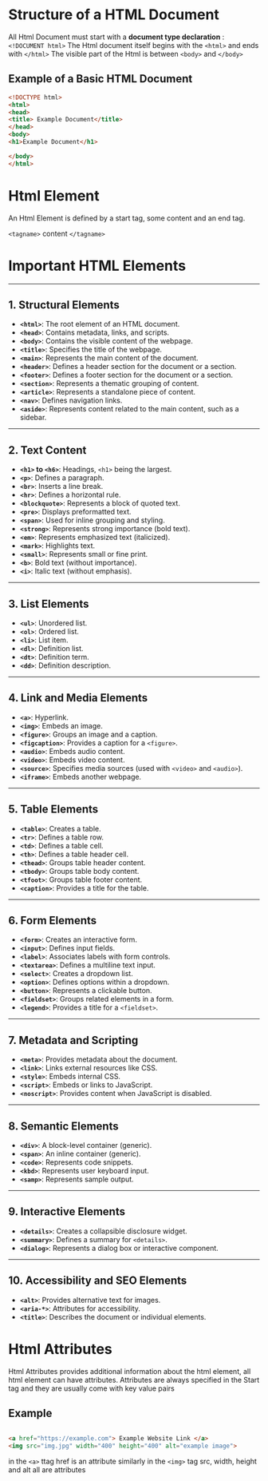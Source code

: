 # Structure of a HTML Document

All Html Document must start with a **document type declaration** : `<!DOCUMENT html>`
The Html document itself begins with the `<html>` and ends with `</html>`
The visible part of the Html is between `<body>` and `</body>`

## Example of a Basic HTML Document 

```html
<!DOCTYPE html>
<html>
<head>
<title> Example Document</title>
</head>
<body>
<h1>Example Document</h1>

</body>
</html>
```

# Html Element

An Html Element is defined by a start tag, some content and an end tag.

`<tagname>` content `</tagname>`

 # Important HTML Elements

---

## 1. Structural Elements
- **`<html>`**: The root element of an HTML document.
- **`<head>`**: Contains metadata, links, and scripts.
- **`<body>`**: Contains the visible content of the webpage.
- **`<title>`**: Specifies the title of the webpage.
- **`<main>`**: Represents the main content of the document.
- **`<header>`**: Defines a header section for the document or a section.
- **`<footer>`**: Defines a footer section for the document or a section.
- **`<section>`**: Represents a thematic grouping of content.
- **`<article>`**: Represents a standalone piece of content.
- **`<nav>`**: Defines navigation links.
- **`<aside>`**: Represents content related to the main content, such as a sidebar.

---

## 2. Text Content
- **`<h1>` to `<h6>`**: Headings, `<h1>` being the largest.
- **`<p>`**: Defines a paragraph.
- **`<br>`**: Inserts a line break.
- **`<hr>`**: Defines a horizontal rule.
- **`<blockquote>`**: Represents a block of quoted text.
- **`<pre>`**: Displays preformatted text.
- **`<span>`**: Used for inline grouping and styling.
- **`<strong>`**: Represents strong importance (bold text).
- **`<em>`**: Represents emphasized text (italicized).
- **`<mark>`**: Highlights text.
- **`<small>`**: Represents small or fine print.
- **`<b>`**: Bold text (without importance).
- **`<i>`**: Italic text (without emphasis).

---

## 3. List Elements
- **`<ul>`**: Unordered list.
- **`<ol>`**: Ordered list.
- **`<li>`**: List item.
- **`<dl>`**: Definition list.
- **`<dt>`**: Definition term.
- **`<dd>`**: Definition description.

---

## 4. Link and Media Elements
- **`<a>`**: Hyperlink.
- **`<img>`**: Embeds an image.
- **`<figure>`**: Groups an image and a caption.
- **`<figcaption>`**: Provides a caption for a `<figure>`.
- **`<audio>`**: Embeds audio content.
- **`<video>`**: Embeds video content.
- **`<source>`**: Specifies media sources (used with `<video>` and `<audio>`).
- **`<iframe>`**: Embeds another webpage.

---

## 5. Table Elements
- **`<table>`**: Creates a table.
- **`<tr>`**: Defines a table row.
- **`<td>`**: Defines a table cell.
- **`<th>`**: Defines a table header cell.
- **`<thead>`**: Groups table header content.
- **`<tbody>`**: Groups table body content.
- **`<tfoot>`**: Groups table footer content.
- **`<caption>`**: Provides a title for the table.

---

## 6. Form Elements
- **`<form>`**: Creates an interactive form.
- **`<input>`**: Defines input fields.
- **`<label>`**: Associates labels with form controls.
- **`<textarea>`**: Defines a multiline text input.
- **`<select>`**: Creates a dropdown list.
- **`<option>`**: Defines options within a dropdown.
- **`<button>`**: Represents a clickable button.
- **`<fieldset>`**: Groups related elements in a form.
- **`<legend>`**: Provides a title for a `<fieldset>`.

---

## 7. Metadata and Scripting
- **`<meta>`**: Provides metadata about the document.
- **`<link>`**: Links external resources like CSS.
- **`<style>`**: Embeds internal CSS.
- **`<script>`**: Embeds or links to JavaScript.
- **`<noscript>`**: Provides content when JavaScript is disabled.

---

## 8. Semantic Elements
- **`<div>`**: A block-level container (generic).
- **`<span>`**: An inline container (generic).
- **`<code>`**: Represents code snippets.
- **`<kbd>`**: Represents user keyboard input.
- **`<samp>`**: Represents sample output.

---

## 9. Interactive Elements
- **`<details>`**: Creates a collapsible disclosure widget.
- **`<summary>`**: Defines a summary for `<details>`.
- **`<dialog>`**: Represents a dialog box or interactive component.

---

## 10. Accessibility and SEO Elements
- **`<alt>`**: Provides alternative text for images.
- **`<aria-*>`**: Attributes for accessibility.
- **`<title>`**: Describes the document or individual elements.

# Html Attributes

Html Attributes provides additional information about the html element, all html element can have attributes.
Attributes are always specified in the Start tag and they are usually come with key value pairs 

## Example 

```html

<a href="https://example.com"> Example Website Link </a>
<img src="img.jpg" width="400" height="400" alt="example image">

```
 in the `<a>` ttag href is an attribute similarly in the `<img>` tag src, width, height and alt all are attributes

